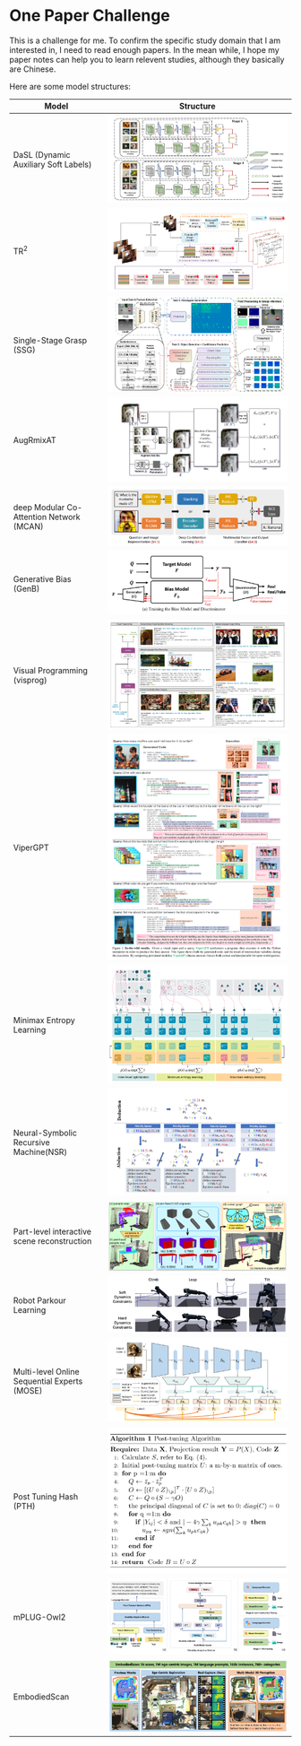 # One Paper Challenge

This is a challenge for me. To confirm the specific study domain that I am interested in, I need to read enough papers. In the mean while, I hope my paper notes can help you to learn relevent studies, although they basically are Chinese.

Here are some model structures:

|Model|Structure|
|---|---|
|DaSL (Dynamic Auxiliary Soft Labels)|![DaSL](./Neural%20Network/fig/DaSL.png)|
|$\text{TR}^2$|![TR2](./Robot%20Perception/Fig/TR2%20framework.png)|
|Single-Stage Grasp (SSG)|![SSG](./Robot%20Perception/Fig/SSGfig1.png)|
|AugRmixAT|![AugRmixAT](./Generalization/fig/AugRmixAT.png)|
|deep Modular Co-Attention Network (MCAN)|![MCAN](./Visual%20Question%20Answer/fig/MCAN.png)|
|Generative Bias (GenB)|![GenB](./Visual%20Question%20Answer/fig/GenB%20train%20bias%20model%20and%20discriminator.png)|
|Visual Programming (visprog)|![Visprog](./Visual%20Question%20Answer/fig/Visprog.png)|
|ViperGPT|![ViperGPT](./Visual%20Inference/fig/viperGPT.png)|
|Minimax Entropy Learning|![minimax entropy](./Congnition%20Learning/fig/Minimax%20Entropy%20Learning.png)|
|Neural-Symbolic Recursive Machine(NSR)|![NSR](./Congnition%20Learning/fig/deduction-abduction%20process.png)|
|Part-level interactive scene reconstruction|![part-level](./Robot%20Perception/Fig/Part-level%20interactive%20secne%20reconstruction.png)|
|Robot Parkour Learning|![Parkour](./Robot%20Locomotion/fig/parkour%20two-stage%20RL%20training.png)|
|Multi-level Online Sequential Experts (MOSE)|![MOSE](./Congnition%20Learning/fig/MOSE.png)|
|Post Tuning Hash (PTH)|![PTH](./Algorithm/fig/post%20tuning%20hash.png)|
|mPLUG-Owl2|![mPLUG-Owl2](./Big%20Model/fig/mPLUG-Owl2.png)|
|EmbodiedScan|![EmbodiedScan](./Robot%20Perception/Fig/EmbodiedScan.png)|
